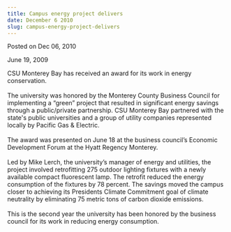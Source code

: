 ```yaml
---
title: Campus energy project delivers
date: December 6 2010
slug: campus-energy-project-delivers
---
```





<span class="date">Posted on Dec 06, 2010    </span>
<p>June 19, 2009</p>
<p>CSU Monterey Bay has received an award for its work in energy
conservation.<br>
&#xA0;<br>
The university was honored by the Monterey County Business Council
for implementing a &#x201C;green&#x201D; project that resulted in significant
energy savings through a public/private partnership. CSU Monterey
Bay partnered with the state&apos;s public universities and a group of
utility companies represented locally by Pacific Gas &amp;
Electric.<br>
<br>
The award was presented on June 18 at the business council&#x2019;s
Economic Development Forum at the Hyatt Regency Monterey.<br>
&#xA0;<br>
Led by Mike Lerch, the university&#x2019;s manager of energy and
utilities, the project involved retrofitting 275 outdoor lighting
fixtures with a newly available compact fluorescent lamp. The
retrofit reduced the energy consumption of the fixtures by 78
percent. The savings moved the campus closer to achieving its
Presidents Climate Commitment goal of climate neutrality by
eliminating 75 metric tons of carbon dioxide emissions.<br>
&#xA0;<br>
This is the second year the university has been honored by the
business council for its work in reducing energy consumption.<br>
<br>
&#xA0;</br></br></br></br></br></br></br></br></br></br></p>





